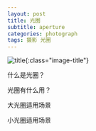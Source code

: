 ```yaml
---
layout: post
title: 光圈
subtitle: aperture
categories: photograph 
tags: 摄影 光圈
---
```


![title](https://image.sideproject.cn/titlex/title_010.jpg){:class="image-title"}

什么是光圈？

光圈有什么用？

大光圈适用场景

小光圈适用场景
